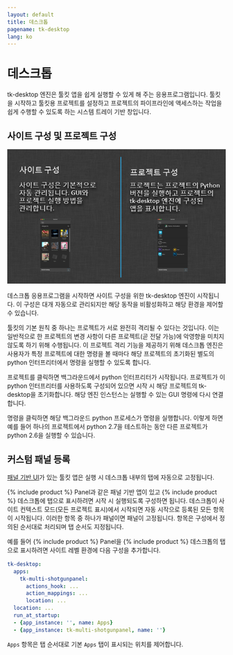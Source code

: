 ```yaml
---
layout: default
title: 데스크톱
pagename: tk-desktop
lang: ko
---
```


# 데스크톱

tk-desktop 엔진은 툴킷 앱을 쉽게 실행할 수 있게 해 주는 응용프로그램입니다. 툴킷을 시작하고 툴킷용 프로젝트를 설정하고 프로젝트의 파이프라인에 액세스하는 작업을 쉽게 수행할 수 있도록 하는 시스템 트레이 기반 창입니다.

## 사이트 구성 및 프로젝트 구성

![프로세스](../images/engines/processes.png)

데스크톱 응용프로그램을 시작하면 사이트 구성을 위한 tk-desktop 엔진이 시작됩니다. 이 구성은 대개 자동으로 관리되지만 해당 동작을 비활성화하고 해당 환경을 제어할 수 있습니다.

툴킷의 기본 원칙 중 하나는 프로젝트가 서로 완전히 격리될 수 있다는 것입니다. 이는 일반적으로 한 프로젝트의 변경 사항이 다른 프로젝트(곧 전달 가능)에 악영향을 미치지 않도록 하기 위해 수행됩니다. 이 프로젝트 격리 기능을 제공하기 위해 데스크톱 엔진은 사용자가 특정 프로젝트에 대한 명령을 볼 때마다 해당 프로젝트의 초기화된 별도의 python 인터프리터에서 명령을 실행할 수 있도록 합니다.

프로젝트를 클릭하면 백그라운드에서 python 인터프리터가 시작됩니다. 프로젝트가 이 python 인터프리터를 사용하도록 구성되어 있으면 시작 시 해당 프로젝트의 tk-desktop을 초기화합니다. 해당 엔진 인스턴스는 실행할 수 있는 GUI 명령에 다시 연결합니다.

명령을 클릭하면 해당 백그라운드 python 프로세스가 명령을 실행합니다. 이렇게 하면 예를 들어 하나의 프로젝트에서 python 2.7을 테스트하는 동안 다른 프로젝트가 python 2.6을 실행할 수 있습니다.

## 커스텀 패널 등록

[패널 기반 UI](https://developer.shotgridsoftware.com/tk-core/platform.html#sgtk.platform.Engine.show_panel)가 있는 툴킷 앱은 실행 시 데스크톱 내부의 탭에 자동으로 고정됩니다.

{% include product %} Panel과 같은 패널 기반 앱이 있고 {% include product %} 데스크톱에 탭으로 표시하려면 시작 시 실행되도록 구성하면 됩니다. 데스크톱이 사이트 컨텍스트 모드(모든 프로젝트 표시)에서 시작되면 자동 시작으로 등록된 모든 항목이 시작됩니다. 이러한 항목 중 하나가 패널이면 패널이 고정됩니다. 항목은 구성에서 정의된 순서대로 처리되며 탭 순서도 지정됩니다.

예를 들어 {% include product %} Panel을 {% include product %} 데스크톱의 탭으로 표시하려면 사이트 레벨 환경에 다음 구성을 추가합니다.

```yaml
tk-desktop:
  apps:
    tk-multi-shotgunpanel:
      actions_hook: ...
      action_mappings: ...
      location: ...
  location: ...
  run_at_startup:
  - {app_instance: '', name: Apps}
  - {app_instance: tk-multi-shotgunpanel, name: ''}
```

`Apps` 항목은 탭 순서대로 기본 `Apps` 탭이 표시되는 위치를 제어합니다.

